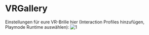 # VRGallery
Einstellungen für eure VR-Brille hier (Interaction Profiles hinzufügen, Playmode Runtime auswählen):
![1](https://user-images.githubusercontent.com/63021655/172201178-c428e70c-390a-432d-b8e3-a1c721956f5f.PNG)
